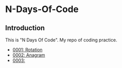 # N-Days-Of-Code

## Introduction

This is "N Days Of Code". My repo of coding practice.

- [0001: Rotation](/0001/)
- [0002: Anagram](/0002/)
- [0003: ](/0003/)
